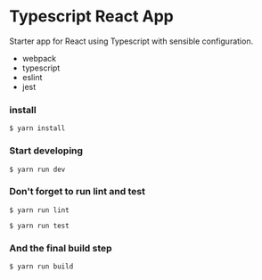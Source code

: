 # Typescript React App

Starter app for React using Typescript with sensible configuration.
* webpack
* typescript
* eslint
* jest

### install
`$ yarn install`

### Start developing
`$ yarn run dev`

### Don't forget to run lint and test

`$ yarn run lint`

`$ yarn run test`

### And the final build step

`$ yarn run build`